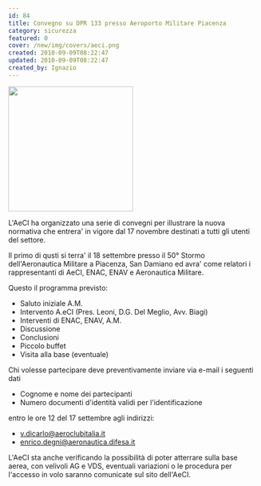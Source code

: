 ```yaml
---
id: 84
title: Convegno su DPR 133 presso Aeroporto Militare Piacenza
category: sicurezza
featured: 0
cover: /new/img/covers/aeci.png
created: 2010-09-09T08:22:47
updated: 2010-09-09T08:22:47
created_by: Ignazio
---
```


<img src="/new/img/stories/aeci-logo.jpg" class="float-start pr-4" width="250"/>

L'AeCI ha organizzato una serie di convegni per illustrare la nuova normativa che entrera' in vigore dal 17 novembre destinati a tutti gli utenti del settore.

Il primo di qusti si terra' il 18 settembre presso il 50° Stormo dell'Aeronautica Militare a Piacenza, San Damiano ed avra' come relatori i rappresentanti di AeCI, ENAC, ENAV e Aeronautica Militare.

Questo il programma previsto:

- Saluto iniziale A.M.
- Intervento A.eCI (Pres. Leoni, D.G. Del Meglio, Avv. Biagi)
- Interventi di ENAC, ENAV, A.M.
- Discussione
- Conclusioni
- Piccolo buffet
- Visita alla base (eventuale)

Chi volesse partecipare deve preventivamente inviare via e-mail i seguenti dati

- Cognome e nome dei partecipanti
- Numero documenti d'identità validi per l'identificazione

entro le ore 12 del 17 settembre agli indirizzi:

- <a href="mailto:v.dicarlo@aeroclubitalia.it">v.dicarlo@aeroclubitalia.it</a>
- <a href="mailto:enrico.degni@aeronautica.difesa.it">enrico.degni@aeronautica.difesa.it</a>

L'AeCI sta anche verificando la possibilità di poter atterrare sulla base aerea, con velivoli AG e VDS, eventuali variazioni o le procedura per l'accesso in volo saranno comunicate sul sito dell'AeCI.
